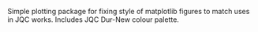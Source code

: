 Simple plotting package for fixing style of matplotlib figures to match uses in JQC works. Includes JQC Dur-New colour palette.